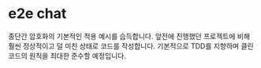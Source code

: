 # e2e chat

종단간 암호화의 기본적인 적용 예시를 습득합니다. 앞전에 진행했던 프로젝트에 비해 훨씬 정상적이고 덜 미친 상태로 코드를 작성합니다. 기본적으로 TDD를 지향하며 클린코드의 원칙을 최대한 준수할 예정입니다. 